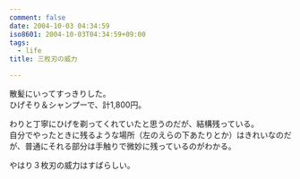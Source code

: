 ```yaml
---
comment: false
date: 2004-10-03 04:34:59
iso8601: 2004-10-03T04:34:59+09:00
tags:
  - life
title: 三枚刃の威力

---
```


<div class="entry-body">
  <p>散髪にいってすっきりした。<br />
    ひげそり＆シャンプーで、計1,800円。</p>

  <p>わりと丁寧にひげを剃ってくれていたと思うのだが、結構残っている。<br />
    自分でやったときに残るような場所（左のえらの下あたりとか）はきれいなのだが、普通にそれる部分は手触りで微妙に残っているのがわかる。</p>

  <p>やはり３枚刃の威力はすばらしい。</p>
</div>
